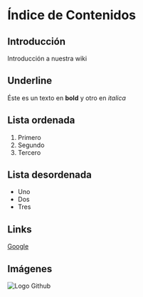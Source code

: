 # Índice de Contenidos
## Introducción

Introducción a nuestra wiki

Underline
-----
Éste es un texto en **bold** y otro en *italica*

## Lista ordenada

1. Primero
2. Segundo
3. Tercero

## Lista desordenada

- Uno
- Dos
- Tres

## Links
[Google](www.google.com.ar)

## Imágenes
![Logo Github](https://github.githubassets.com/images/modules/logos_page/Octocat.png)